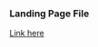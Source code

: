 ### Landing Page File
[Link here](https://www.figma.com/design/QC6S9OdRFpE4zJNsRSYOSF/Paystell?node-id=0-1&t=K0ts0n0vIpVg99SK-1)
